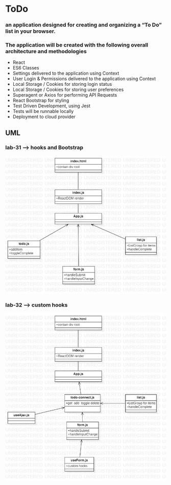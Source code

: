 # ToDo

### an application designed for creating and organizing a “To Do” list in your browser.


### The application will be created with the following overall architecture and methodologies

- React
- ES6 Classes
- Settings delivered to the application using Context
- User Login & Permissions delivered to the application using Context
- Local Storage / Cookies for storing login status
- Local Storage / Cookies for storing user preferences
- Superagent or Axios for performing API Requests
- React Bootstrap for styling
- Test Driven Development, using Jest
- Tests will be runnable locally
- Deployment to cloud provider

## UML
### lab-31 --> hooks and Bootstrap
![UML](/assets/lab31.jpg)

### lab-32 --> custom hooks
![UML](/assets/lab32.jpg)
